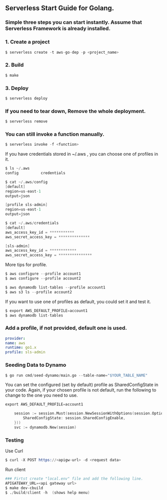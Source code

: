 ## Serverless Start Guide for Golang.

### Simple three steps you can start instantly. Assume that Serverless Framework is already installed.

### 1. Create a project

```s
$ serverless create -t aws-go-dep -p <project_name>
```

### 2. Build

```s
$ make
```

### 3. Deploy

```s
$ serverless deploy
```

### If you need to tear down, Remove the whole deployment.

```s
$ serverless remove
```

### You can still invoke a function manually.

```s
$ serverless invoke -f <function>
```

If you have credentials stored in ~/.aws , you can choose one of profiles in it.

```s
$ ls ~/.aws
config          credentials

$ cat ~/.aws/config
[default]
region=us-east-1
output=json

[profile sls-admin]
region=us-east-1
output=json

$ cat ~/.aws/credentials
[default]
aws_access_key_id = ***********
aws_secret_access_key = **************

[sls-admin]
aws_access_key_id = ************
aws_secret_access_key = ***************

```

More tips for profile.

```s
$ aws configure --profile account1
$ aws configure --profile account2

$ aws dynamodb list-tables --profile account1
$ aws s3 ls --profile account2
```

If you want to use one of profiles as default, you could set it and test it.

```s
$ export AWS_DEFAULT_PROFILE=account1
$ aws dynamodb list-tables
```

### Add a profile, if not provided, default one is used.

```yaml
provider:
name: aws
runtime: go1.x
profile: sls-admin
```

### Seeding Data to Dynamo

```s
$ go run cmd/seed-dynamo/main.go --table-name="$YOUR_TABLE_NAME"
```

You can set the configured (set by default) profile as SharedConfigState in your code.
Again, if your chosen profile is not default, run the following to change to the one you need to use.

```s
export AWS_DEFAULT_PROFILE=account1
```

```go
	session := session.Must(session.NewSessionWithOptions(session.Options{
		SharedConfigState: session.SharedConfigEnable,
	}))
	svc := dynamodb.New(session)
```

### Testing

Use Curl

```s
$ curl -X POST https://<apigw-url> -d <request data>
```

Run client

```s
### Firtst create "local.env" file and add the following line.
APIGATEWAY_URL=<api gateway url>
$ make dev-cbuild
$ ./build/client -h  (shows help menu)
```
